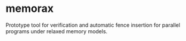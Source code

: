 memorax
=======

Prototype tool for verification and automatic fence insertion for parallel programs under relaxed memory models.